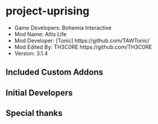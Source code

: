 project-uprising
================
<ul><li>Game Developers: Bohemia Interactive</li>
<li>Mod Name: Altis Life</li>
<li>Mod Developer: [Tonic] https://github.com/TAWTonic/</li>
<li>Mod Edited By: TH3C0RE https://github.com/TH3C0RE</li>
<li>Version: 3.1.4</li></ul>

<h2>Included Custom Addons</h2>
<h2>Initial Developers</h2>
<h2>Special thanks</h2>

